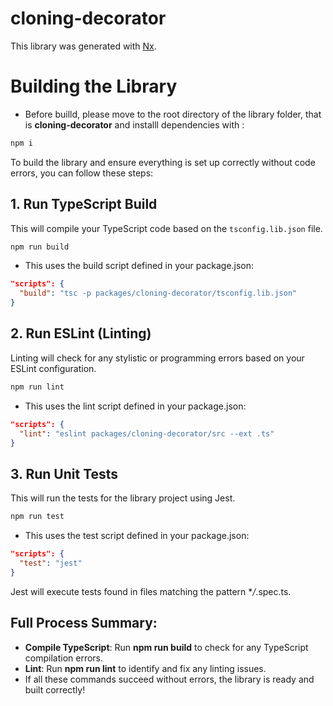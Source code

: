 # cloning-decorator

This library was generated with [Nx](https://nx.dev).

# Building the Library

- Before builld, please move to the root directory of the library folder, that is **cloning-decorator** and installl dependencies with :

```bash
npm i
```

To build the library and ensure everything is set up correctly without code errors, you can follow these steps:

## 1. Run TypeScript Build

This will compile your TypeScript code based on the `tsconfig.lib.json` file.

```bash
npm run build
```

- This uses the build script defined in your package.json:

```json
"scripts": {
  "build": "tsc -p packages/cloning-decorator/tsconfig.lib.json"
}
```

## 2. Run ESLint (Linting)

Linting will check for any stylistic or programming errors based on your ESLint configuration.

```bash
npm run lint
```

- This uses the lint script defined in your package.json:

```json
"scripts": {
  "lint": "eslint packages/cloning-decorator/src --ext .ts"
}
```

## 3. Run Unit Tests

This will run the tests for the library project using Jest.

```bash
npm run test
```

- This uses the test script defined in your package.json:

```json
"scripts": {
  "test": "jest"
}
```

Jest will execute tests found in files matching the pattern \*_/_.spec.ts.

## Full Process Summary:

- **Compile TypeScript**: Run **npm run build** to check for any TypeScript compilation errors.
- **Lint**: Run **npm run lint** to identify and fix any linting issues.
- If all these commands succeed without errors, the library is ready and built correctly!
